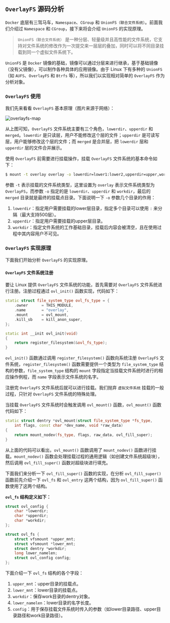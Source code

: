 ## `OverlayFS` 源码分析

`Docker` 底层有三驾马车，`Namespace`、`CGroup` 和 `UnionFS（联合文件系统）`。前面我们介绍过 `Namespace` 和 `CGroup`，接下来将会介绍 `UnionFS` 的实现原理。

> `UnionFS（联合文件系统）` 是一种分层、轻量级并且高性能的文件系统，它支持对文件系统的修改作为一次提交来一层层的叠加，同时可以将不同目录挂载到同一个虚拟文件系统下。

`UnionFS` 是 `Docker` 镜像的基础，镜像可以通过分层来进行继承，基于基础镜像（没有父镜像），可以制作各种具体的应用镜像。由于 Linux 下有多种的 `UnionFS` （如 `AUFS`、`OverlayFS` 和 `Btrfs` 等），所以我们以实现相对简单的 `OverlayFS` 作为分析对象。

### `OverlayFS` 使用

我们先来看看 `OverlayFS` 基本原理（图片来源于网络）：

![overlayfs-map](https://raw.githubusercontent.com/liexusong/linux-source-code-analyze/master/images/overlayfs-map.png)

从上图可知，`OverlayFS` 文件系统主要有三个角色，`lowerdir`、`upperdir` 和 `merged`。`lowerdir` 是只读层，用户不能修改这个层的文件；`upperdir` 是可读写层，用户能够修改这个层的文件；而 `merged` 是合并层，把 `lowerdir` 层和 `upperdir` 层的文件合并展示。

使用 `OverlayFS` 前需要进行挂载操作，挂载 `OverlayFS` 文件系统的基本命令如下：

```bash
$ mount -t overlay overlay -o lowerdir=lower1:lower2,upperdir=upper,workdir=work merged
```

参数 `-t` 表示挂载的文件系统类型，这里设置为 `overlay` 表示文件系统类型为 `OverlayFS`，而参数 `-o` 指定的是 `lowerdir`、`upperdir` 和 `workdir`，最后的 `merged` 目录就是最终的挂载点目录。下面说明一下 `-o` 参数几个目录的作用：

1. `lowerdir`：指定用户需要挂载的lower层目录，指定多个目录可以使用 `:` 来分隔（最大支持500层）。
2. `upperdir`：指定用户需要挂载的upper层目录。
3. `workdir`：指定文件系统的工作基础目录，挂载后内容会被清空，且在使用过程中其内容用户不可见。

### `OverlayFS` 实现原理

下面我们开始分析 `OverlayFS` 的实现原理。

#### `OverlayFS` 文件系统注册

要让 Linux 提供 `OverlayFS` 文件系统的功能，首先需要对 `OverlayFS` 文件系统进行注册。注册过程通过 `ovl_init()` 函数实现，代码如下：
```cpp
static struct file_system_type ovl_fs_type = {
    .owner      = THIS_MODULE,
    .name       = "overlay",
    .mount      = ovl_mount,
    .kill_sb    = kill_anon_super,
};

static int __init ovl_init(void)
{
    return register_filesystem(&ovl_fs_type);
}
```

`ovl_init()` 函数通过调用 `register_filesystem()` 函数向系统注册 `OverlayFS` 文件系统，`register_filesystem()` 函数需要提供一个类型为 `file_system_type` 结构的参数，`file_system_type` 结构的 `mount` 字段指定当挂载文件系统时进行的相应操作例程，而 `name` 字段表示文件系统的名字。

注册完 `OverlayFS` 文件系统后就可以进行挂载。我们抛弃 `虚拟文件系统` 挂载的一般过程，只针对 `OverlayFS` 文件系统的特殊处理。

当挂载 `OverlayFS` 文件系统时会触发调用 `ovl_mount()` 函数，`ovl_mount()` 函数代码如下：
```cpp
static struct dentry *ovl_mount(struct file_system_type *fs_type,
    int flags, const char *dev_name, void *raw_data)
{
    return mount_nodev(fs_type, flags, raw_data, ovl_fill_super);
}
```

从上面的代码可以看出，`ovl_mount()` 函数调用了 `mount_nodev()` 函数进行挂载。`mount_nodev()` 函数会处理挂载过程的通用逻辑（如创建文件系统超级块），然后调用 `ovl_fill_super()` 函数对超级块进行填充。

下面我们来分析一下 `ovl_fill_super()` 函数的实现，在分析 `ovl_fill_super()` 函数前先介绍一下 `ovl_fs` 和 `ovl_entry` 这两个结构，因为 `ovl_fill_super()` 函数使用了这两个结构。


__`ovl_fs` 结构定义如下：__
```cpp
struct ovl_config {
    char *lowerdir;
    char *upperdir;
    char *workdir;
};

struct ovl_fs {
    struct vfsmount *upper_mnt;
    struct vfsmount *lower_mnt;
    struct dentry *workdir;
    long lower_namelen;
    struct ovl_config config;
};
```
下面介绍一下 `ovl_fs` 结构的各个字段：
1. `upper_mnt`：upper目录的挂载点。
2. `lower_mnt`：lower目录的挂载点。
3. `workdir`：保存work目录的dentry对象。
4. `lower_namelen`：lower目录的名字长度。
5. `config`：用于保存挂载文件系统时传入的参数（如lower目录路径、upper目录路径和work目录路径）。

